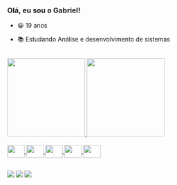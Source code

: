 ### Olá, eu sou o Gabriel!

- 😀 19 anos
  
- 📚 Estudando Análise e desenvolvimento de sistemas
##
  


<div align="righ">
  <a href="https://github.com/TheGabrieel">
  <img height="180em" src="https://github-readme-stats.vercel.app/api?username=TheGabrieel&show_icons=true&theme=dark&include_all_commits=true&count_private=true"/>
  <img height="180em" src="https://github-readme-stats.vercel.app/api/top-langs/?username=TheGabrieel&layout=compact&langs_count=7&theme=dark"/>
</div>
  
 
 <div style="display: inline_block"><br>
  
  <img align="center" height="30" width="40" src="https://cdn.jsdelivr.net/gh/devicons/devicon/icons/html5/html5-original.svg"/>
  <img align="center" height="30" width="40" src="https://cdn.jsdelivr.net/gh/devicons/devicon/icons/css3/css3-original.svg"/>
  <img align="center" height="30" width="40" src="https://cdn.jsdelivr.net/gh/devicons/devicon/icons/javascript/javascript-original.svg"/>
  <img align="center" height="30" width="40" src="https://cdn.jsdelivr.net/gh/devicons/devicon/icons/firebase/firebase-plain.svg"/>
  <img align="center" height="30" width="40" src="https://cdn.jsdelivr.net/gh/devicons/devicon/icons/angularjs/angularjs-original.svg"/>
          
  </div>
  
  ##
  
 <div>
    <a href="https://www.instagram.com/thegabrieel_/" target="_blank"><img src="https://img.shields.io/badge/-Instagram-%23E4405F?style=for-the-badge&logo=instagram&logoColor=white" target="_blank"></a>
  <a href = "malito:gabrielnunescastro@gmail.com"><img src="https://img.shields.io/badge/-Gmail-%23333?style=for-the-badge&logo=gmail&logoColor=white" target="_blank"></a>
  <a href="https://www.linkedin.com/in/gabriel-nunes-castro-94b1ab57/" target="_blank"><img src="https://img.shields.io/badge/-LinkedIn-%230077B5?style=for-the-badge&logo=linkedin&logoColor=white" target="_blank"></a> 
 </div>
  
  
  
  
          
 
  
 
